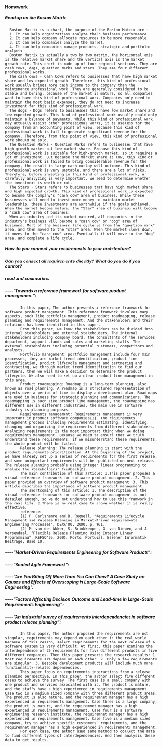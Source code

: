 #### Homework
##### Read up on the Boston Matrix
      Boston Matrix is a chart, the purpose of the Boston Matrix are :
      1. It can help organizations analyze their business performance.
      2. It can help company allocate resources to be more reasonable.
      3. It can help companies analyze the market.
      4. It can help companies manage products, strategic and portfolio analysis.
      Boston Matrix is actually a two by two matrix, the horizontal axis is the relative market share and the vertical axis is the market growth rate. This chart is made up of four regional sections. They are cash cows, dogs, question marks and stars. They are four different professional works.
      The cash cows - Cash Cows refers to businesses that have high market share and low expected growth. Therefore, this kind of professional work usually brings more cash income to the company than the maintenance professional work. They are generally considered to be stable and boring, because of the market is mature, so all companies want to have this kind of professional work. Companies only need to maintain the most basic expenses, they do not need to increase investment for this kind of professional work.
      The dogs - Dogs refers to businesses that have low market share and low expected growth. This kind of professional work usually could only maintain a balance of payments. While this kind of professional work may actually assist other professional works, it is useless for the company from an accounting point of view, because this kind of professional work is fail to generate significant revenue for the company. Therefore, from this point of view, this kind of professional work should be sold.
      The Question Marks - Question Marks refers to businesses that have high-growth market but low market share. Because this kind of professional work is suitable for high-growth market, so it requires a lot of investment. But because the market share is low, this kind of professional work is failed to bring considerable revenue for the company, the result is large cash outlay will outcome. This kind of professional work is very unstable, and there are a lot of risks. Therefore, before investing in this kind of professional work, a carefully analyzing is very important, we need to determine whether the investment is worth or not.
      The Stars - Stars refers to businesses that have high market share and high expected growth. This kind of professional work is expected to become the company's "cash cow" area of business. While these businesses will need to invest more money to maintain market leadership, these investments are worthwhile if the goals achieved. When the market become mature, the "Star" area of business will become a "cash cow" area of business.
      When an industry and its market matured, all companies in the industry's business will become a "cash cow" or "dog" area of business. Most of the business life cycle is from the "question mark" area, and then moved to the "star" area. When the market slows down, it moves to the "cash cow" area. Eventually it will move to the "dog" area, and complete a life cycle.
##### How do you connect your requirements to your architecture?






##### Can you connect all requirements directly? What do you do if you cannot?




##### read and summarise:

##### ----"Towards a reference framework for software product management":
           In this paper, The author presents a reference framework for software product management. This reference framwork involves many aspects, such like portfolio management, product roadmapping, release planning and requirements management. And the stakeholders and their relations has been identified in this paper.
           From this paper, we know the stakeholders can be divided into internal stakeholders and external stakeholders. The internal stakeholders including company board, the consultants of the services department, support stands and sales and marketing staffs. The external stakeholders including potential customers, competitors and analysts.
           Portfolio management: portfolio management include four main processes, they are market trend identification, product line identification, product lifecycle management and partnering and contracting, we through market trend identification to find our partners, then we will make a decision to determine the product lifecycle. We also need to set up a clear product line management in this area.
           Product roadmapping: Roadmap is a long-term planning, also known as road planning. A roadmap is a structured representation of objects over a period of time to display a development plan. Road maps are used in business for strategic planning and communications. The roadmapping is such like product line management, the roadmapping has different use in different industries, the main use in software industry is planning purposes. 
           Requirements management: Requirements management is very important in product software companies[1]. The requirements management process including requirements estimating, identifying, changing and organizing the requirements from different stakeholders. Analyzing requirements is the most important thing when we doing requirements management. Because we need to ensure that we truly understand these requirements, if we misunderstand these requirements, the whole product will be failed.
           Release planning: The release planning is start with the product requirements prioritization. At the beginning of the project, we have already set up a series of requirements for the first release, and some unimportant requirements will be  published on next release. The release planning probable using integer linear programming to analyze the stakeholders' feedback[2].  
           The main contribution of this article: 1.This paper proposes a visual reference framework for software product management. 2. This paper provided an overview of software product management. 3. This article describes the importance of software product management.
           The shortcoming of this article: 1. The description of the visual reference framework for software product management is not detailed enough, so we do not understand how to use this framwork in the real life. 2.There is no real case to prove whether it is really effective.          
           reference:
           [1] P. Carlshamre and B. Regnell, "Requirements Lifecycle Management and Release Planning in Market-Driven Requirements Engineering Processes", DEXA’00, 2000, p. 961.
           [2] M. van den Akker, S. Brinkkemper, G. van Diepen, and J. Versendaal, “Flexible Release Planning Using Integer Linear Programming”, REFSQ'05, 2005, Porto, Portugal, Essener Informatik Beitrage, Band 10.
##### ----"Market-Driven Requirements Engineering for Software Products":




##### ----"Scaled Agile Framework":




##### ----"Are You Biting Off More Than You Can Chew? A Case Study on Causes and Effects of Overscoping in Large-Scale Software Engineering":




##### ----"Factors Affecting Decision Outcome and Lead-time in Large-Scale Requirements Engineering":








##### ----"An industrial survey of requirements interdependencies in software product release planning":
           In this paper, The author proposed the requirements are not singular, requirements may depend on each other in the real world. Because of this reason, select requirements for the next release of a sofrware system is very difficult. At first, this paper examines the interdependence of 20 requirements for five different products in five different companies. Then this paper presents the research results: 1. Most requirements are depend on each other. 2. Only a few requirements are singular. 3. Bespoke development products will include much more functionality-related dependencies. 
           This paper focus on requirements interactions from a release planning perspective. In this paper, the author select five different cases to achieve the survey. The first case is a small company with one product and services associated with it. The product is mature, and the staffs have a high experienced in requirements management. Case two is a medium sized company with three different product areas. The product is also mature, and the requiremnet manager has a high experienced in requirements management. Case three is a large company, the product is mature, and the requiremnet manager has a high experienced in requirements management. Case four is a software engineering research institute, the requiremnet manager has a high experienced in requirements management. Case five is a medium sized company, try to achieve specific customers' requirements, and the requiremnet manager has a high experienced in requirements management.
           For each case, the author used same method to collect the data to find different types of interdependencies. And then analysis these data to get results.
            
           
         
